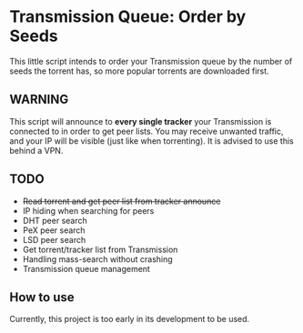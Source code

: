 # Transmission Queue: Order by Seeds

This little script intends to order your Transmission queue by the number of seeds the torrent has, so more popular torrents are downloaded first.

## WARNING

This script will announce to **every single tracker** your Transmission is connected to in order to get peer lists. You may receive unwanted traffic, and your IP will be visible (just like when torrenting). It is advised to use this behind a VPN.

## TODO

- ~~Read torrent and get peer list from tracker announce~~
- IP hiding when searching for peers
- DHT peer search
- PeX peer search
- LSD peer search
- Get torrent/tracker list from Transmission
- Handling mass-search without crashing
- Transmission queue management

## How to use

Currently, this project is too early in its development to be used.